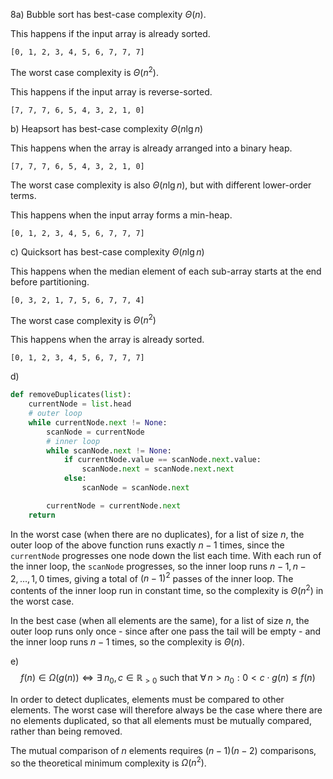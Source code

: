 8a) Bubble sort has best-case complexity $\Theta(n)$.

This happens if the input array is already sorted.

`[0, 1, 2, 3, 4, 5, 6, 7, 7, 7]`

The worst case complexity is $\Theta(n^2)$.

This happens if the input array is reverse-sorted.

`[7, 7, 7, 6, 5, 4, 3, 2, 1, 0]`

b) Heapsort has best-case complexity $\Theta(n \lg n)$

This happens when the array is already arranged into a binary heap.

`[7, 7, 7, 6, 5, 4, 3, 2, 1, 0]`

The worst case complexity is also $\Theta(n \lg n)$, but with different lower-order terms.

This happens when the input array forms a min-heap.

`[0, 1, 2, 3, 4, 5, 6, 7, 7, 7]`

c) Quicksort has best-case complexity $\Theta(n \lg n)$

This happens when the median element of each sub-array starts at the end before partitioning.

`[0, 3, 2, 1, 7, 5, 6, 7, 7, 4]`

The worst case complexity is $\Theta(n^2)$

This happens when the array is already sorted.

`[0, 1, 2, 3, 4, 5, 6, 7, 7, 7]`

d)
```python
def removeDuplicates(list):
    currentNode = list.head
    # outer loop
    while currentNode.next != None:
        scanNode = currentNode
        # inner loop
        while scanNode.next != None:
            if currentNode.value == scanNode.next.value:
                scanNode.next = scanNode.next.next
            else:
                scanNode = scanNode.next

        currentNode = currentNode.next
    return
```

In the worst case (when there are no duplicates), for a list of size $n$, the outer loop of the above function runs exactly $n - 1$ times, since the `currentNode` progresses one node down the list each time. With each run of the inner loop, the `scanNode` progresses, so the inner loop runs $n-1, n-2, \ldots, 1, 0$ times, giving a total of $(n-1)^2$ passes of the inner loop. The contents of the inner loop run in constant time, so the complexity is $\Theta(n^2)$ in the worst case.

In the best case (when all elements are the same), for a list of size $n$, the outer loop runs only once - since after one pass the tail will be empty - and the inner loop runs $n-1$ times, so the complexity is $\Theta(n)$.

e)
$$
f(n) \in \Omega(g(n)) \iff \exists \; n_0, c \in \mathbb{R}_{>0} \text{ such that } \forall \, n > n_0 : 0 < c \cdot g(n) \le f(n)
$$

In order to detect duplicates, elements must be compared to other elements. The worst case will therefore always be the case where there are no elements duplicated, so that all elements must be mutually compared, rather than being removed.

The mutual comparison of $n$ elements requires $(n-1)(n-2)$ comparisons, so the theoretical minimum complexity is $\Omega(n^2)$.
